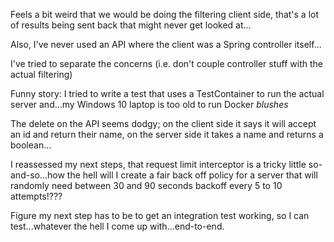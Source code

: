 Feels a bit weird that we would be doing the filtering client side, that's a lot of results being sent back that might never get looked at...

Also, I've never used an API where the client was a Spring controller itself...

I've tried to separate the concerns (i.e. don't couple controller stuff with the actual filtering)


Funny story: I tried to write a test that uses a TestContainer to run the actual server and...my Windows 10 laptop is too old to run Docker *blushes*

The delete on the API seems dodgy; on the client side it says it will accept an id and return their name, on the server side it takes a name and returns a boolean...

I reassessed my next steps, that request limit interceptor is a tricky little so-and-so...how the hell will I create a fair back off policy for a server that will randomly need between 30 and 90 seconds backoff every 5 to 10 attempts!???

Figure my next step has to be to get an integration test working, so I can test...whatever the hell I come up with...end-to-end.